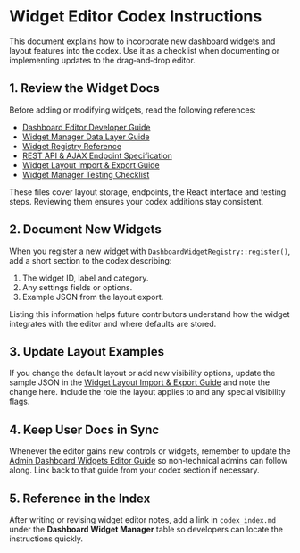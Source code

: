 # Widget Editor Codex Instructions

This document explains how to incorporate new dashboard widgets and layout features into the codex. Use it as a checklist when documenting or implementing updates to the drag‑and‑drop editor.

## 1. Review the Widget Docs

Before adding or modifying widgets, read the following references:

- [Dashboard Editor Developer Guide](./dashboard-editor-developer-guide.md)
- [Widget Manager Data Layer Guide](./widget-manager-data-layer-guide.md)
- [Widget Registry Reference](./widget-registry-reference.md)
- [REST API & AJAX Endpoint Specification](./rest-api-and-ajax-endpoint-spec.md)
- [Widget Layout Import & Export Guide](./widget-layout-import-export-guide.md)
- [Widget Manager Testing Checklist](./widget-manager-testing-checklist.md)

These files cover layout storage, endpoints, the React interface and testing steps. Reviewing them ensures your codex additions stay consistent.

## 2. Document New Widgets

When you register a new widget with `DashboardWidgetRegistry::register()`, add a short section to the codex describing:

1. The widget ID, label and category.
2. Any settings fields or options.
3. Example JSON from the layout export.

Listing this information helps future contributors understand how the widget integrates with the editor and where defaults are stored.

## 3. Update Layout Examples

If you change the default layout or add new visibility options, update the sample JSON in the [Widget Layout Import & Export Guide](./widget-layout-import-export-guide.md) and note the change here. Include the role the layout applies to and any special visibility flags.

## 4. Keep User Docs in Sync

Whenever the editor gains new controls or widgets, remember to update the [Admin Dashboard Widgets Editor Guide](./Admin_Dashboard_Widgets_Editor_Guide.md) so non‑technical admins can follow along. Link back to that guide from your codex section if necessary.

## 5. Reference in the Index

After writing or revising widget editor notes, add a link in `codex_index.md` under the **Dashboard Widget Manager** table so developers can locate the instructions quickly.
